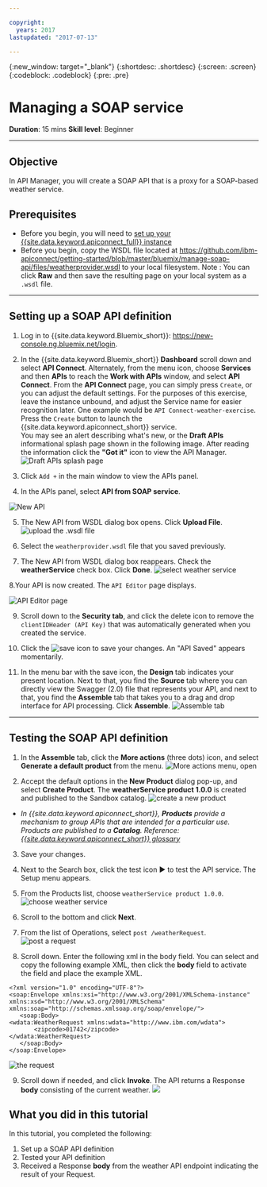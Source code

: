 ```yaml
---

copyright:
  years: 2017
lastupdated: "2017-07-13"

---
```



{:new_window: target="_blank"}
{:shortdesc: .shortdesc}
{:screen: .screen}
{:codeblock: .codeblock}
{:pre: .pre}


# Managing a SOAP service
**Duration**: 15 mins
**Skill level**: Beginner

---
## Objective
In API Manager, you will create a SOAP API that is a proxy for a SOAP-based weather service.

## Prerequisites
- Before you begin, you will need to [set up your {{site.data.keyword.apiconnect_full}} instance](https://github.com/ibm-apiconnect/getting-started/blob/master/bluemix/0-prereq/README.md)
- Before you begin, copy the WSDL file located at https://github.com/ibm-apiconnect/getting-started/blob/master/bluemix/manage-soap-api/files/weatherprovider.wsdl to your local filesystem.
Note : You can click **Raw** and then save the resulting page on your local system as a `.wsdl` file.

---
## Setting up a SOAP API definition
1. Log in to {{site.data.keyword.Bluemix_short}}: https://new-console.ng.bluemix.net/login.

2. In the {{site.data.keyword.Bluemix_short}} **Dashboard** scroll down and select **API Connect**. Alternately, from the menu icon, choose **Services** and then **APIs** to reach the **Work with APIs** window, and select **API Connect**. From the **API Connect** page, you can simply press `Create`, or you can adjust the default settings. For the purposes of this exercise, leave the instance unbound, and adjust the Service name for easier recognition later. One example would be `API Connect-weather-exercise`.
Press the `Create` button to launch the {{site.data.keyword.apiconnect_short}} service.  
You may see an alert describing what's new, or the **Draft APIs** informational splash page shown in the following image. After reading the information click the **"Got it"** icon to view the API Manager.
![Draft APIs splash page](images/apic_draft-apis.png)

3. Click `Add +` in the main window to view the APIs panel.

4. In the APIs panel, select **API from SOAP service**.

![New API](images/newapi-menu2.png)

5. The New API from WSDL dialog box opens. Click **Upload File**.
![upload the .wsdl file](images/4-uploadwsdl.png)

6. Select the ```weatherprovider.wsdl``` file that you saved previously.

7. The New API from WSDL dialog box reappears. Check the **weatherService** check box. Click **Done**.
![select weather service](images/newapi2.png)

8.Your API is now created. The `API Editor` page displays.

![API Editor page](images/designpage2.png)

9.	Scroll down to the **Security tab**, and click the delete icon to remove the `clientIDHeader (API Key)` that was automatically generated when you created the service.

10.	Click the ![save](images/save.png) icon to save your changes. An "API Saved" appears momentarily.

11.	In the menu bar with the save icon, the **Design** tab indicates your present location. Next to that, you find the **Source** tab where you can directly view the Swagger (2.0) file that represents your API, and next to that, you find the **Assemble** tab that takes you to a drag and drop interface for API processing. Click **Assemble**.
![Assemble tab](images/assemble-clean.png)

---
## Testing the SOAP API definition
1. In the **Assemble** tab, click the **More actions** (three dots) icon, and select **Generate a default product** from the menu.
   ![More actions menu, open](images/gen-default-prod.png)

2. Accept the default options in the **New Product** dialog pop-up, and select **Create Product**. The **weatherService product 1.0.0** is created and published to the Sandbox catalog.
  ![create a new product](images/12a-chooseproduct.png)

  - _In {{site.data.keyword.apiconnect_short}}, **Products** provide a mechanism to group APIs that are intended for a particular use. Products are published to a **Catalog**. Reference: [{{site.data.keyword.apiconnect_short}} glossary](../apic_glossary.html)_

3. Save your changes.  

4. Next to the Search box, click the test icon ► to test the API service. The Setup menu appears.

5. From the Products list, choose ```weatherService product 1.0.0```.
![choose weather service](images/12-chooseproduct.png)

6.	Scroll to the bottom and click **Next**.

7.	From the list of Operations, select ```post /weatherRequest```.
![post a request](images/13-selectoperation.png)

8.	Scroll down. Enter the following xml in the body field. You can select and copy the following example XML, then click the **body** field to activate the field and place the example XML.
```
<?xml version="1.0" encoding="UTF-8"?>
<soap:Envelope xmlns:xsi="http://www.w3.org/2001/XMLSchema-instance" xmlns:xsd="http://www.w3.org/2001/XMLSchema" xmlns:soap="http://schemas.xmlsoap.org/soap/envelope/">
   <soap:Body>
<wdata:WeatherRequest xmlns:wdata="http://www.ibm.com/wdata">
       <zipcode>01742</zipcode>
</wdata:WeatherRequest>
   </soap:Body>
</soap:Envelope>
```

![the request](images/14-enterrequest.png)

9.	Scroll down if needed, and click **Invoke**.
The API returns a Response **body** consisting of the current weather.
![](images/15-success.png)

## What you did in this tutorial
In this tutorial, you completed the following:
1. Set up a SOAP API definition
2. Tested your API definition
3. Received a Response **body** from the weather API endpoint indicating the result of your Request.
